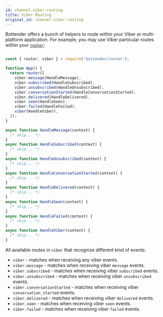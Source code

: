 ```yaml
---
id: channel-viber-routing
title: Viber Routing
original_id: channel-viber-routing
---
```

Bottender offers a bunch of helpers to route within your Viber or multi-platform application. For example, you may use Viber particular routes within your [`router`](the-basics-routing.md):

```js

const { router, viber } = require('bottender/router');

function App() {
  return router([
    viber.message(HandleMessage),
    viber.subscribed(HandleSubscribed),
    viber.unsubscribed(HandleUnsubscribed),
    viber.conversationStarted(HandleConversationStarted),
    viber.delivered(HandleDelivered),
    viber.seen(HandleSeen),
    viber.failed(HandleFailed),
    viber(HandleViber),
  ]);
}

async function HandleMessage(context) {
  /* skip... */
}
async function HandleSubscribed(context) {
  /* skip... */
}
async function HandleUnsubscribed(context) {
  /* skip... */
}
async function HandleConversationStarted(context) {
  /* skip... */
}
async function HandleDelivered(context) {
  /* skip... */
}
async function HandleSeen(context) {
  /* skip... */
}
async function HandleFailed(context) {
  /* skip... */
}
async function HandleViber(context) {
  /* skip... */
}

```

All available routes in `viber` that recognize different kind of events:

-   `viber` - matches when receiving any viber events.
-   `viber.message` - matches when receiving viber `message` events.
-   `viber.subscribed` - matches when receiving viber `subscribed` events.
-   `viber.unsubscribed` - matches when receiving viber `unsubscribed` events.
-   `viber.conversationStarted` - matches when receiving viber `conversation_started` events.
-   `viber.delivered` - matches when receiving viber `delivered` events.
-   `viber.seen` - matches when receiving viber `seen` events.
-   `viber.failed` - matches when receiving viber `failed` events.
